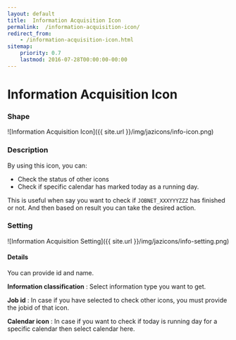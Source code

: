 ```yaml
---
layout: default
title:  Information Acquisition Icon
permalink:  /information-acquisition-icon/
redirect_from: 
    - /information-acquisition-icon.html
sitemap: 
    priority: 0.7
    lastmod: 2016-07-28T00:00:00-00:00
---
```


# Information Acquisition Icon

### Shape

![Information Acquisition Icon]({{ site.url }}/img/jazicons/info-icon.png)

### Description

By using this icon, you can:

*   Check the status of other icons
*   Check if specific calendar has marked today as a running day.

This is useful when say you want to check if `JOBNET_XXXYYYZZZ` has finished or not.
And then based on result you can take the desired action.

### Setting

![Information Acquisition Setting]({{ site.url }}/img/jazicons/info-setting.png)

#### Details

You can provide id and name.


**Information classification** : Select information type you want to get.

**Job id** : In case if you have selected to check other icons, you must provide the jobid of that icon.

**Calendar icon** : In case if you want to check if today is running day for a specific calendar then select calendar here.